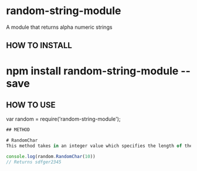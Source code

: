 # random-string-module
A module that returns alpha numeric strings

## HOW TO INSTALL
# npm install random-string-module --save

## HOW TO USE
var random = require('random-string-module');

```javascript
## METHOD

# RandomChar
This method takes in an integer value which specifies the length of the returned string.

console.log(random.RandomChar(10))
// Returns sdfger2345